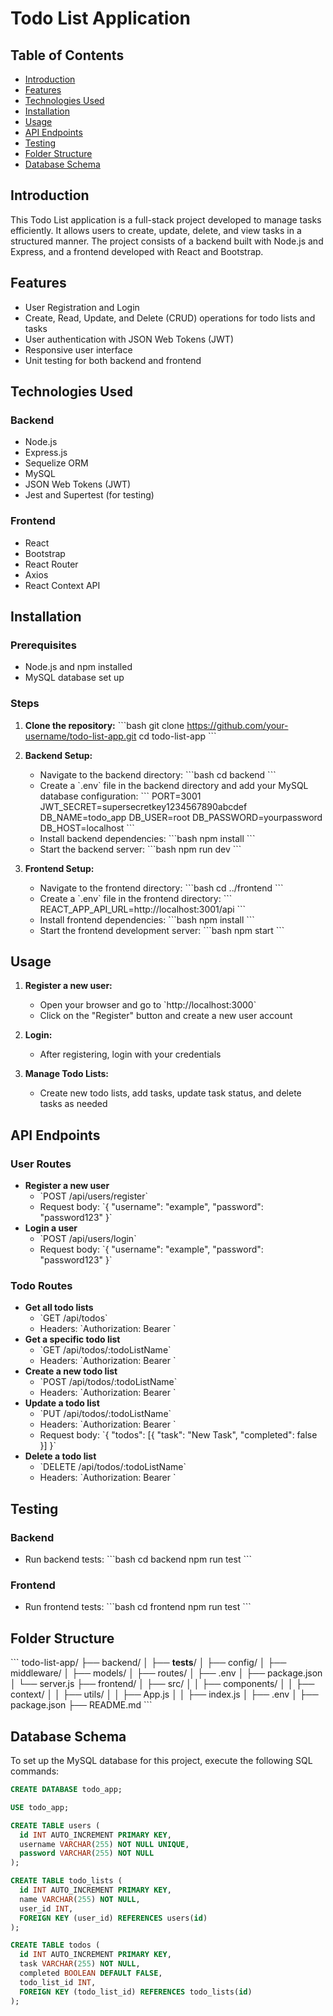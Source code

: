 # Todo List Application

## Table of Contents

- [Introduction](#introduction)
- [Features](#features)
- [Technologies Used](#technologies-used)
- [Installation](#installation)
- [Usage](#usage)
- [API Endpoints](#api-endpoints)
- [Testing](#testing)
- [Folder Structure](#folder-structure)
- [Database Schema](#database-Schema)

## Introduction

This Todo List application is a full-stack project developed to manage tasks efficiently. It allows users to create, update, delete, and view tasks in a structured manner. The project consists of a backend built with Node.js and Express, and a frontend developed with React and Bootstrap.

## Features

- User Registration and Login
- Create, Read, Update, and Delete (CRUD) operations for todo lists and tasks
- User authentication with JSON Web Tokens (JWT)
- Responsive user interface
- Unit testing for both backend and frontend

## Technologies Used

### Backend

- Node.js
- Express.js
- Sequelize ORM
- MySQL
- JSON Web Tokens (JWT)
- Jest and Supertest (for testing)

### Frontend

- React
- Bootstrap
- React Router
- Axios
- React Context API

## Installation

### Prerequisites

- Node.js and npm installed
- MySQL database set up

### Steps

1. **Clone the repository:**
   \`\`\`bash
   git clone https://github.com/your-username/todo-list-app.git
   cd todo-list-app
   \`\`\`

2. **Backend Setup:**

   - Navigate to the backend directory:
     \`\`\`bash
     cd backend
     \`\`\`
   - Create a \`.env\` file in the backend directory and add your MySQL database configuration:
     \`\`\`
     PORT=3001
     JWT_SECRET=supersecretkey1234567890abcdef
     DB_NAME=todo_app
     DB_USER=root
     DB_PASSWORD=yourpassword
     DB_HOST=localhost
     \`\`\`
   - Install backend dependencies:
     \`\`\`bash
     npm install
     \`\`\`
   - Start the backend server:
     \`\`\`bash
     npm run dev
     \`\`\`

3. **Frontend Setup:**
   - Navigate to the frontend directory:
     \`\`\`bash
     cd ../frontend
     \`\`\`
   - Create a \`.env\` file in the frontend directory:
     \`\`\`
     REACT_APP_API_URL=http://localhost:3001/api
     \`\`\`
   - Install frontend dependencies:
     \`\`\`bash
     npm install
     \`\`\`
   - Start the frontend development server:
     \`\`\`bash
     npm start
     \`\`\`

## Usage

1. **Register a new user:**

   - Open your browser and go to \`http://localhost:3000\`
   - Click on the "Register" button and create a new user account

2. **Login:**

   - After registering, login with your credentials

3. **Manage Todo Lists:**
   - Create new todo lists, add tasks, update task status, and delete tasks as needed

## API Endpoints

### User Routes

- **Register a new user**
  - \`POST /api/users/register\`
  - Request body: \`{ "username": "example", "password": "password123" }\`
- **Login a user**
  - \`POST /api/users/login\`
  - Request body: \`{ "username": "example", "password": "password123" }\`

### Todo Routes

- **Get all todo lists**
  - \`GET /api/todos\`
  - Headers: \`Authorization: Bearer <token>\`
- **Get a specific todo list**
  - \`GET /api/todos/:todoListName\`
  - Headers: \`Authorization: Bearer <token>\`
- **Create a new todo list**
  - \`POST /api/todos/:todoListName\`
  - Headers: \`Authorization: Bearer <token>\`
- **Update a todo list**
  - \`PUT /api/todos/:todoListName\`
  - Headers: \`Authorization: Bearer <token>\`
  - Request body: \`{ "todos": [{ "task": "New Task", "completed": false }] }\`
- **Delete a todo list**
  - \`DELETE /api/todos/:todoListName\`
  - Headers: \`Authorization: Bearer <token>\`

## Testing

### Backend

- Run backend tests:
  \`\`\`bash
  cd backend
  npm run test
  \`\`\`

### Frontend

- Run frontend tests:
  \`\`\`bash
  cd frontend
  npm run test
  \`\`\`

## Folder Structure

\`\`\`
todo-list-app/
├── backend/
│ ├── **tests**/
│ ├── config/
│ ├── middleware/
│ ├── models/
│ ├── routes/
│ ├── .env
│ ├── package.json
│ └── server.js
├── frontend/
│ ├── src/
│ │ ├── components/
│ │ ├── context/
│ │ ├── utils/
│ │ ├── App.js
│ │ ├── index.js
│ ├── .env
│ ├── package.json
├── README.md
\`\`\`

## Database Schema

To set up the MySQL database for this project, execute the following SQL commands:

```sql
CREATE DATABASE todo_app;

USE todo_app;

CREATE TABLE users (
  id INT AUTO_INCREMENT PRIMARY KEY,
  username VARCHAR(255) NOT NULL UNIQUE,
  password VARCHAR(255) NOT NULL
);

CREATE TABLE todo_lists (
  id INT AUTO_INCREMENT PRIMARY KEY,
  name VARCHAR(255) NOT NULL,
  user_id INT,
  FOREIGN KEY (user_id) REFERENCES users(id)
);

CREATE TABLE todos (
  id INT AUTO_INCREMENT PRIMARY KEY,
  task VARCHAR(255) NOT NULL,
  completed BOOLEAN DEFAULT FALSE,
  todo_list_id INT,
  FOREIGN KEY (todo_list_id) REFERENCES todo_lists(id)
);
```
